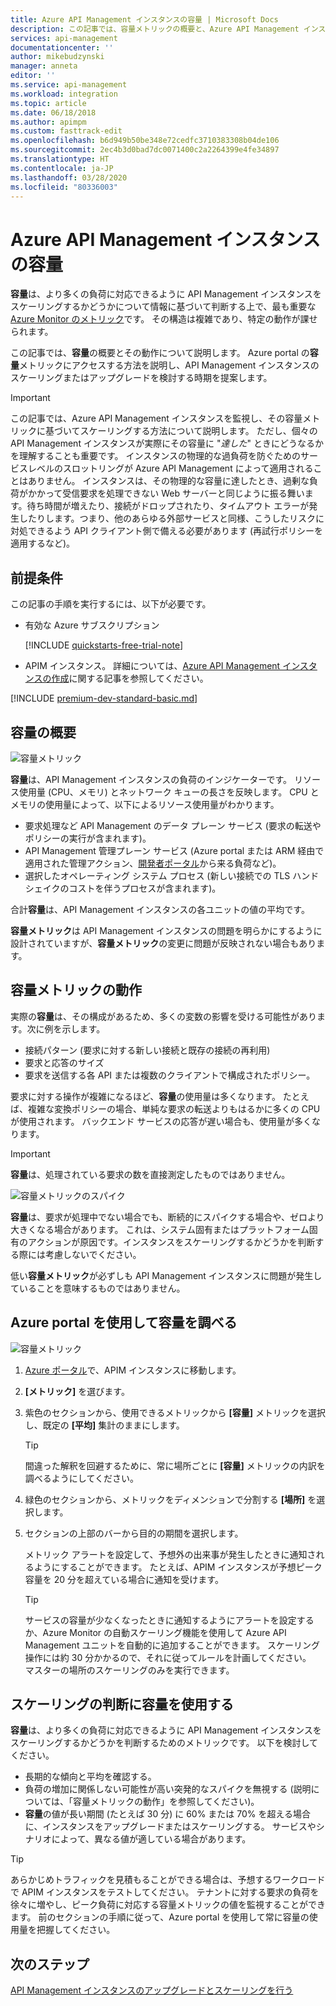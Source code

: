 ```yaml
---
title: Azure API Management インスタンスの容量 | Microsoft Docs
description: この記事では、容量メトリックの概要と、Azure API Management インスタンスをスケーリングするかどうかについて情報に基づいて判断する方法について説明します。
services: api-management
documentationcenter: ''
author: mikebudzynski
manager: anneta
editor: ''
ms.service: api-management
ms.workload: integration
ms.topic: article
ms.date: 06/18/2018
ms.author: apimpm
ms.custom: fasttrack-edit
ms.openlocfilehash: b6d949b50be348e72cedfc3710383308b04de106
ms.sourcegitcommit: 2ec4b3d0bad7dc0071400c2a2264399e4fe34897
ms.translationtype: HT
ms.contentlocale: ja-JP
ms.lasthandoff: 03/28/2020
ms.locfileid: "80336003"
---
```

# <a name="capacity-of-an-azure-api-management-instance"></a>Azure API Management インスタンスの容量

**容量**は、より多くの負荷に対応できるように API Management インスタンスをスケーリングするかどうかについて情報に基づいて判断する上で、最も重要な [Azure Monitor のメトリック](api-management-howto-use-azure-monitor.md#view-metrics-of-your-apis)です。 その構造は複雑であり、特定の動作が課せられます。

この記事では、**容量**の概要とその動作について説明します。 Azure portal の**容量**メトリックにアクセスする方法を説明し、API Management インスタンスのスケーリングまたはアップグレードを検討する時期を提案します。

> [!IMPORTANT]
> この記事では、Azure API Management インスタンスを監視し、その容量メトリックに基づいてスケーリングする方法について説明します。 ただし、個々の API Management インスタンスが実際にその容量に "*達した*" ときにどうなるかを理解することも重要です。 インスタンスの物理的な過負荷を防ぐためのサービスレベルのスロットリングが Azure API Management によって適用されることはありません。 インスタンスは、その物理的な容量に達したとき、過剰な負荷がかかって受信要求を処理できない Web サーバーと同じように振る舞います。待ち時間が増えたり、接続がドロップされたり、タイムアウト エラーが発生したりします。つまり、他のあらゆる外部サービスと同様、こうしたリスクに対処できるよう API クライアント側で備える必要があります (再試行ポリシーを適用するなど)。

## <a name="prerequisites"></a>前提条件

この記事の手順を実行するには、以下が必要です。

+ 有効な Azure サブスクリプション

    [!INCLUDE [quickstarts-free-trial-note](../../includes/quickstarts-free-trial-note.md)]

+ APIM インスタンス。 詳細については、[Azure API Management インスタンスの作成](get-started-create-service-instance.md)に関する記事を参照してください。

[!INCLUDE [premium-dev-standard-basic.md](../../includes/api-management-availability-premium-dev-standard-basic.md)]

## <a name="what-is-capacity"></a>容量の概要

![容量メトリック](./media/api-management-capacity/capacity-ingredients.png)

**容量**は、API Management インスタンスの負荷のインジケーターです。 リソース使用量 (CPU、メモリ) とネットワーク キューの長さを反映します。 CPU とメモリの使用量によって、以下によるリソース使用量がわかります。

+ 要求処理など API Management のデータ プレーン サービス (要求の転送やポリシーの実行が含まれます)。
+ API Management 管理プレーン サービス (Azure portal または ARM 経由で適用された管理アクション、[開発者ポータル](api-management-howto-developer-portal.md)から来る負荷など)。
+ 選択したオペレーティング システム プロセス (新しい接続での TLS ハンドシェイクのコストを伴うプロセスが含まれます)。

合計**容量**は、API Management インスタンスの各ユニットの値の平均です。

**容量メトリック**は API Management インスタンスの問題を明らかにするように設計されていますが、**容量メトリック**の変更に問題が反映されない場合もあります。

## <a name="capacity-metric-behavior"></a>容量メトリックの動作

実際の**容量**は、その構成があるため、多くの変数の影響を受ける可能性があります。次に例を示します。

+ 接続パターン (要求に対する新しい接続と既存の接続の再利用)
+ 要求と応答のサイズ
+ 要求を送信する各 API または複数のクライアントで構成されたポリシー。

要求に対する操作が複雑になるほど、**容量**の使用量は多くなります。 たとえば、複雑な変換ポリシーの場合、単純な要求の転送よりもはるかに多くの CPU が使用されます。 バックエンド サービスの応答が遅い場合も、使用量が多くなります。

> [!IMPORTANT]
> **容量**は、処理されている要求の数を直接測定したものではありません。

![容量メトリックのスパイク](./media/api-management-capacity/capacity-spikes.png)

**容量**は、要求が処理中でない場合でも、断続的にスパイクする場合や、ゼロより大きくなる場合があります。 これは、システム固有またはプラットフォーム固有のアクションが原因です。インスタンスをスケーリングするかどうかを判断する際には考慮しないでください。

低い**容量メトリック**が必ずしも API Management インスタンスに問題が発生していることを意味するものではありません。
  
## <a name="use-the-azure-portal-to-examine-capacity"></a>Azure portal を使用して容量を調べる
  
![容量メトリック](./media/api-management-capacity/capacity-metric.png)  

1. [Azure ポータル](https://portal.azure.com/)で、APIM インスタンスに移動します。
2. **[メトリック]** を選びます。
3. 紫色のセクションから、使用できるメトリックから **[容量]** メトリックを選択し、既定の **[平均]** 集計のままにします。

    > [!TIP]
    > 間違った解釈を回避するために、常に場所ごとに **[容量]** メトリックの内訳を調べるようにしてください。

4. 緑色のセクションから、メトリックをディメンションで分割する **[場所]** を選択します。
5. セクションの上部のバーから目的の期間を選択します。

    メトリック アラートを設定して、予想外の出来事が発生したときに通知されるようにすることができます。 たとえば、APIM インスタンスが予想ピーク容量を 20 分を超えている場合に通知を受けます。

    >[!TIP]
    > サービスの容量が少なくなったときに通知するようにアラートを設定するか、Azure Monitor の自動スケーリング機能を使用して Azure API Management ユニットを自動的に追加することができます。 スケーリング操作には約 30 分かかるので、それに従ってルールを計画してください。  
    > マスターの場所のスケーリングのみを実行できます。

## <a name="use-capacity-for-scaling-decisions"></a>スケーリングの判断に容量を使用する

**容量**は、より多くの負荷に対応できるように API Management インスタンスをスケーリングするかどうかを判断するためのメトリックです。 以下を検討してください。

+ 長期的な傾向と平均を確認する。
+ 負荷の増加に関係しない可能性が高い突発的なスパイクを無視する (説明については、「容量メトリックの動作」を参照してください)。
+ **容量**の値が長い期間 (たとえば 30 分) に 60% または 70% を超える場合に、インスタンスをアップグレードまたはスケーリングする。 サービスやシナリオによって、異なる値が適している場合があります。

>[!TIP]  
> あらかじめトラフィックを見積もることができる場合は、予想するワークロードで APIM インスタンスをテストしてください。 テナントに対する要求の負荷を徐々に増やし、ピーク負荷に対応する容量メトリックの値を監視することができます。 前のセクションの手順に従って、Azure portal を使用して常に容量の使用量を把握してください。

## <a name="next-steps"></a>次のステップ

[API Management インスタンスのアップグレードとスケーリングを行う](upgrade-and-scale.md)